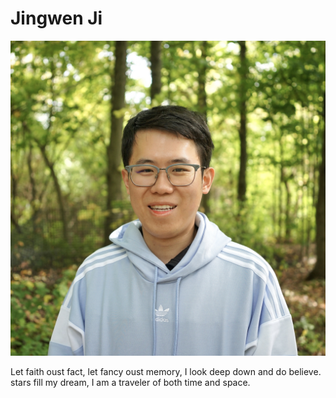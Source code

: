 # Jingwen Ji

![profile](https://github.com/jingwenji313/jingwenji313.github.io/blob/master/jingwen.jpg)

Let faith oust fact, let fancy oust memory, I look deep down and do believe.
stars fill my dream, I am a traveler of both time and space.
